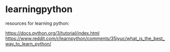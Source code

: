 # learningpython

resources for learning python:

https://docs.python.org/3/tutorial/index.html
https://www.reddit.com/r/learnpython/comments/35iyuc/what_is_the_best_way_to_learn_python/
 
